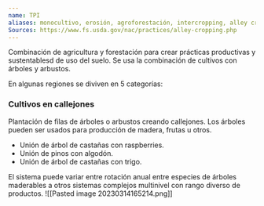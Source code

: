 ```yaml
---
name: TPI
aliases: monocultivo, erosión, agroforestación, intercropping, alley cropping
Sources: https://www.fs.usda.gov/nac/practices/alley-cropping.php
---
```

Combinación de agricultura y forestación para crear prácticas productivas y sustentablesd de uso del suelo. Se usa la combinación de cultivos con árboles y arbustos.

En algunas regiones se diviven en 5 categorías:


### Cultivos en callejones

Plantación de filas de árboles o arbustos creando callejones. Los árboles pueden ser usados para producción de madera, frutas u otros.
- Unión de árbol de castañas con raspberries.
- Unión de pinos con algodón.
- Unión de árbol de castañas con trigo.

El sistema puede variar entre rotación anual entre especies de árboles maderables a otros sistemas complejos multinivel con rango diverso de productos.
![[Pasted image 20230314165214.png]]
